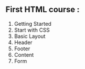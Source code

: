 ## First HTML course : 
1. Getting Started
2. Start with CSS
3. Basic Layout
4. Header
5. Footer
6. Content
7. Form